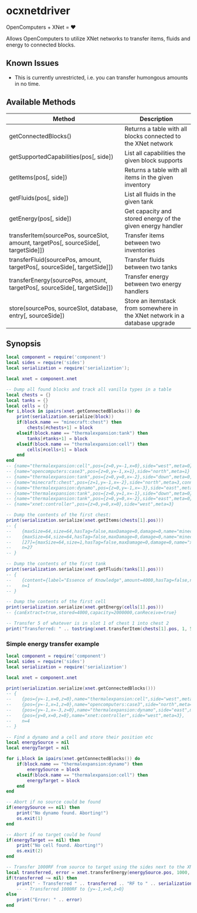 # ocxnetdriver
OpenComputers + XNet = :heart:

Allows OpenComputers to utilize XNet networks to transfer items, fluids and energy to connected blocks.

## Known Issues

- This is currently unrestricted, i.e. you can transfer humongous amounts in no time.

## Available Methods

| Method                                      | Description                                                      |
| ------------------------------------------- | ---------------------------------------------------------------- |
| getConnectedBlocks()                        | Returns a table with all blocks connected to the XNet network    |
| getSupportedCapabilities(pos[, side])       | List all capabilities the given block supports                   |
| getItems(pos[, side])                       | Returns a table with all items in the given inventory            |
| getFluids(pos[, side])                      | List all fluids in the given tank                                |
| getEnergy(pos[, side])                      | Get capacity and stored energy of the given energy handler       |
| transferItem(sourcePos, sourceSlot, amount, targetPos[, sourceSide[, targetSide]]) | Transfer items between two inventories      |
| transferFluid(sourcePos, amount, targetPos[, sourceSide[, targetSide]])            | Transfer fluids between two tanks           |
| transferEnergy(sourcePos, amount, targetPos[, sourceSide[, targetSide]])           | Transfer energy between two energy handlers |
| store(sourcePos, sourceSlot, database, entry[, sourceSide])                        | Store an itemstack from somewhere in the XNet network in a database upgrade |

## Synopsis

```lua
local component = require('component')
local sides = require('sides')
local serialization = require('serialization');

local xnet = component.xnet

-- Dump all found blocks and track all vanilla types in a table
local chests = {}
local tanks = {}
local cells = {}
for i,block in ipairs(xnet.getConnectedBlocks()) do
    print(serialization.serialize(block))
    if(block.name == "minecraft:chest") then
        chests[#chests+1] = block
    elseif(block.name == "thermalexpansion:tank") then
        tanks[#tanks+1] = block
    elseif(block.name == "thermalexpansion:cell") then
        cells[#cells+1] = block
    end
end
-- {name="thermalexpansion:cell",pos={z=0,y=-1,x=0},side="west",meta=0}
-- {name="opencomputers:case3",pos={z=0,y=-1,x=1},side="north",meta=1}
-- {name="thermalexpansion:tank",pos={z=0,y=0,x=-2},side="down",meta=0,connector="Dynamo"}
-- {name="minecraft:chest",pos={z=1,y=-1,x=-2},side="north",meta=3,connector="Dynamo"}
-- {name="thermalexpansion:dynamo",pos={z=0,y=-1,x=-3},side="east",meta=2,connector="Dynamo"}
-- {name="thermalexpansion:tank",pos={z=0,y=1,x=-1},side="down",meta=0}
-- {name="thermalexpansion:tank",pos={z=0,y=0,x=-2},side="east",meta=0}
-- {name="xnet:controller",pos={z=0,y=0,x=0},side="west",meta=3}

-- Dump the contents of the first chest:
print(serialization.serialize(xnet.getItems(chests[1].pos)))
-- {
--    {maxSize=64,size=64,hasTag=false,maxDamage=0,damage=0,name="minecraft:stone",label="Stone"},
--    {maxSize=64,size=64,hasTag=false,maxDamage=0,damage=0,name="minecraft:hay_block",label="Hay Bale"},
--    [27]={maxSize=64,size=1,hasTag=false,maxDamage=0,damage=0,name="xnet:controller",label="Controller"},
--    n=27
-- }

-- Dump the contents of the first tank
print(serialization.serialize(xnet.getFluids(tanks[1].pos)))
-- {
--    {content={label="Essence of Knowledge",amount=4000,hasTag=false,name="experience"},capacity=20000},
--    n=1
-- }

-- Dump the contents of the first cell
print(serialization.serialize(xnet.getEnergy(cells[1].pos)))
-- {canExtract=true,stored=4000,capacity=2000000,canReceive=true}

-- Transfer 5 of whatever is in slot 1 of chest 1 into chest 2
print("Transferred: " .. tostring(xnet.transferItem(chests[1].pos, 1, 5, chests[2].pos)))
```

### Simple energy transfer example

```lua
local component = require('component')
local sides = require('sides')
local serialization = require('serialization')

local xnet = component.xnet

print(serialization.serialize(xnet.getConnectedBlocks()))
-- {
--    {pos={y=-1,x=0,z=0},name="thermalexpansion:cell",side="west",meta=0},
--    {pos={y=-1,x=1,z=0},name="opencomputers:case3",side="north",meta=1},
--    {pos={y=-1,x=-3,z=0},name="thermalexpansion:dynamo",side="east",meta=2,connector="Dynamo"},
--    {pos={y=0,x=0,z=0},name="xnet:controller",side="west",meta=3},
--    n=4
-- }

-- Find a dynamo and a cell and store their position etc
local energySource = nil
local energyTarget = nil

for i,block in ipairs(xnet.getConnectedBlocks()) do
    if(block.name == "thermalexpansion:dynamo") then
        energySource = block
    elseif(block.name == "thermalexpansion:cell") then
        energyTarget = block
    end
end

-- Abort if no source could be found
if(energySource == nil) then
    print("No dynamo found. Aborting!")
    os.exit(1)
end

-- Abort if no target could be found
if(energyTarget == nil) then
    print("No cell found. Aborting!")
    os.exit(2)
end

-- Transfer 1000RF from source to target using the sides next to the XNet Connector
local transferred, error = xnet.transferEnergy(energySource.pos, 1000, energyTarget.pos, sides[energySource.side], sides[energyTarget.side])
if(transferred ~= nil) then
    print(" - Transferred " .. transferred .. "RF to " .. serialization.serialize(energyTarget.pos))
    -- - Transferred 1000RF to {y=-1,x=0,z=0}
else
    print("Error: " .. error)
end
```